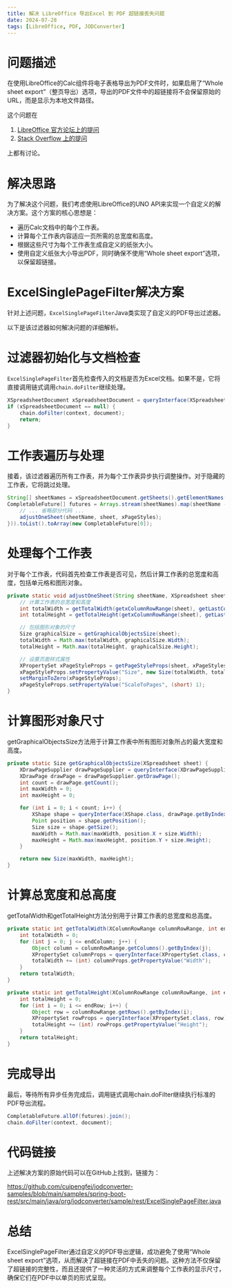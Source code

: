 ```yaml
---
title: 解决 LibreOffice 导出Excel 到 PDF 超链接丢失问题
date: 2024-07-28
tags: [LibreOffice, PDF, JODConverter]
---
```


# 问题描述

在使用LibreOffice的Calc组件将电子表格导出为PDF文件时，如果启用了“Whole sheet export”（整页导出）选项，导出的PDF文件中的超链接将不会保留原始的URL，而是显示为本地文件路径。

这个问题在

1. [LibreOffice 官方论坛上的提问](https://ask.libreoffice.org/t/web-hyperlinks-not-preserved-after-export-to-pdf/96762)
2. [Stack Overflow 上的提问](https://stackoverflow.com/questions/78799273/implementing-a-custom-whole-sheet-export-via-uno-api-to-preserve-hyperlinks-in)

上都有讨论。

# 解决思路

为了解决这个问题，我们考虑使用LibreOffice的UNO API来实现一个自定义的解决方案。这个方案的核心思想是：
- 遍历Calc文档中的每个工作表。
- 计算每个工作表内容适应一页所需的总宽度和高度。
- 根据这些尺寸为每个工作表生成自定义的纸张大小。
- 使用自定义纸张大小导出PDF，同时确保不使用“Whole sheet export”选项，以保留超链接。

# ExcelSinglePageFilter解决方案
针对上述问题，`ExcelSinglePageFilter`Java类实现了自定义的PDF导出过滤器。

以下是该过滤器如何解决问题的详细解析。

# 过滤器初始化与文档检查
`ExcelSinglePageFilter`首先检查传入的文档是否为Excel文档。如果不是，它将直接调用链式调用`chain.doFilter`继续处理。

```java
XSpreadsheetDocument xSpreadsheetDocument = queryInterface(XSpreadsheetDocument.class, document);
if (xSpreadsheetDocument == null) {
    chain.doFilter(context, document);
    return;
}
```

# 工作表遍历与处理
接着，该过滤器遍历所有工作表，并为每个工作表异步执行调整操作。对于隐藏的工作表，它将跳过处理。

```java
String[] sheetNames = xSpreadsheetDocument.getSheets().getElementNames();
CompletableFuture[] futures = Arrays.stream(sheetNames).map(sheetName -> CompletableFuture.runAsync(() -> {
    // ... 省略部分代码 ...
    adjustOneSheet(sheetName, sheet, xPageStyles);
})).toList().toArray(new CompletableFuture[0]);
```

# 处理每个工作表
对于每个工作表，代码首先检查工作表是否可见，然后计算工作表的总宽度和高度，包括单元格和图形对象。

```java
private static void adjustOneSheet(String sheetName, XSpreadsheet sheet, XNameAccess xPageStyles) {
    // 计算工作表的总宽度和高度
    int totalWidth = getTotalWidth(getxColumnRowRange(sheet), getLastColumn(sheet));
    int totalHeight = getTotalHeight(getxColumnRowRange(sheet), getLastRow(sheet));

    // 包括图形对象的尺寸
    Size graphicalSize = getGraphicalObjectsSize(sheet);
    totalWidth = Math.max(totalWidth, graphicalSize.Width);
    totalHeight = Math.max(totalHeight, graphicalSize.Height);

    // 设置页面样式属性
    XPropertySet xPageStyleProps = getPageStyleProps(sheet, xPageStyles);
    xPageStyleProps.setPropertyValue("Size", new Size(totalWidth, totalHeight));
    setMarginToZero(xPageStyleProps);
    xPageStyleProps.setPropertyValue("ScaleToPages", (short) 1);
}
```

# 计算图形对象尺寸
getGraphicalObjectsSize方法用于计算工作表中所有图形对象所占的最大宽度和高度。

```java
private static Size getGraphicalObjectsSize(XSpreadsheet sheet) {
    XDrawPageSupplier drawPageSupplier = queryInterface(XDrawPageSupplier.class, sheet);
    XDrawPage drawPage = drawPageSupplier.getDrawPage();
    int count = drawPage.getCount();
    int maxWidth = 0;
    int maxHeight = 0;

    for (int i = 0; i < count; i++) {
        XShape shape = queryInterface(XShape.class, drawPage.getByIndex(i));
        Point position = shape.getPosition();
        Size size = shape.getSize();
        maxWidth = Math.max(maxWidth, position.X + size.Width);
        maxHeight = Math.max(maxHeight, position.Y + size.Height);
    }

    return new Size(maxWidth, maxHeight);
}
```

# 计算总宽度和总高度
getTotalWidth和getTotalHeight方法分别用于计算工作表的总宽度和总高度。

```java
private static int getTotalWidth(XColumnRowRange columnRowRange, int endColumn) {
    int totalWidth = 0;
    for (int j = 0; j <= endColumn; j++) {
        Object column = columnRowRange.getColumns().getByIndex(j);
        XPropertySet columnProps = queryInterface(XPropertySet.class, column);
        totalWidth += (int) columnProps.getPropertyValue("Width");
    }
    return totalWidth;
}

private static int getTotalHeight(XColumnRowRange columnRowRange, int endRow) {
    int totalHeight = 0;
    for (int i = 0; i <= endRow; i++) {
        Object row = columnRowRange.getRows().getByIndex(i);
        XPropertySet rowProps = queryInterface(XPropertySet.class, row);
        totalHeight += (int) rowProps.getPropertyValue("Height");
    }
    return totalHeight;
}
```

# 完成导出
最后，等待所有异步任务完成后，调用链式调用chain.doFilter继续执行标准的PDF导出流程。

```java
CompletableFuture.allOf(futures).join();
chain.doFilter(context, document);
```

# 代码链接
上述解决方案的原始代码可以在GitHub上找到，链接为：

https://github.com/cuipengfei/jodconverter-samples/blob/main/samples/spring-boot-rest/src/main/java/org/jodconverter/sample/rest/ExcelSinglePageFilter.java

# 总结
ExcelSinglePageFilter通过自定义的PDF导出逻辑，成功避免了使用“Whole sheet export”选项，从而解决了超链接在PDF中丢失的问题。这种方法不仅保留了超链接的完整性，而且还提供了一种灵活的方式来调整每个工作表的显示尺寸，确保它们在PDF中以单页的形式呈现。